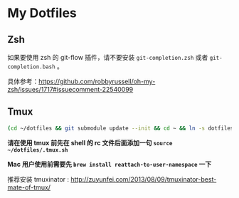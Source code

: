 # My Dotfiles

## Zsh

如果要使用 zsh 的 git-flow 插件，请不要安装 `git-completion.zsh` 或者 `git-
completion.bash` 。

具体参考：https://github.com/robbyrussell/oh-my-zsh/issues/1717#issuecomment-22540099

## Tmux

```bash
(cd ~/dotfiles && git submodule update --init && cd ~ && ln -s dotfiles/.tmux.conf)
```

**请在使用 tmux 前先在 shell 的 rc 文件后面添加一句 `source ~/dotfiles/.tmux.sh`**

**Mac 用户使用前需要先 `brew install reattach-to-user-namespace` 一下**

推荐安装 tmuxinator : http://zuyunfei.com/2013/08/09/tmuxinator-best-mate-of-tmux/

